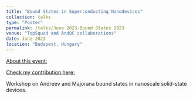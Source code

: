 ```yaml
---
title: "Bound States in Superconducting Nanodevices"
collection: talks
type: "Poster"
permalink: /talks/June 2023-Bound States 2023
venue: "TopSquad and AndQC collaborations"
date: June 2023
location: "Budapest, Hungary"
---
```


[About this event:](https://www.boundstates2023.eu/)

[Check my contribution here:](https://carlosp24.github.io/Poster2023_04.pdf/)

Workshop on Andreev and Majorana bound states in nanoscale solid-state devices.

